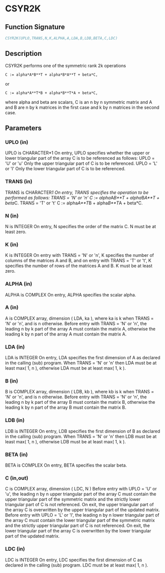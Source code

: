 # CSYR2K

## Function Signature

```fortran
CSYR2K(UPLO,TRANS,N,K,ALPHA,A,LDA,B,LDB,BETA,C,LDC)
```

## Description


 CSYR2K  performs one of the symmetric rank 2k operations

    C := alpha*A*B**T + alpha*B*A**T + beta*C,

 or

    C := alpha*A**T*B + alpha*B**T*A + beta*C,

 where  alpha and beta  are scalars,  C is an  n by n symmetric matrix
 and  A and B  are  n by k  matrices  in the  first  case  and  k by n
 matrices in the second case.

## Parameters

### UPLO (in)

UPLO is CHARACTER*1 On entry, UPLO specifies whether the upper or lower triangular part of the array C is to be referenced as follows: UPLO = 'U' or 'u' Only the upper triangular part of C is to be referenced. UPLO = 'L' or 'l' Only the lower triangular part of C is to be referenced.

### TRANS (in)

TRANS is CHARACTER*1 On entry, TRANS specifies the operation to be performed as follows: TRANS = 'N' or 'n' C := alpha*A*B**T + alpha*B*A**T + beta*C. TRANS = 'T' or 't' C := alpha*A**T*B + alpha*B**T*A + beta*C.

### N (in)

N is INTEGER On entry, N specifies the order of the matrix C. N must be at least zero.

### K (in)

K is INTEGER On entry with TRANS = 'N' or 'n', K specifies the number of columns of the matrices A and B, and on entry with TRANS = 'T' or 't', K specifies the number of rows of the matrices A and B. K must be at least zero.

### ALPHA (in)

ALPHA is COMPLEX On entry, ALPHA specifies the scalar alpha.

### A (in)

A is COMPLEX array, dimension ( LDA, ka ), where ka is k when TRANS = 'N' or 'n', and is n otherwise. Before entry with TRANS = 'N' or 'n', the leading n by k part of the array A must contain the matrix A, otherwise the leading k by n part of the array A must contain the matrix A.

### LDA (in)

LDA is INTEGER On entry, LDA specifies the first dimension of A as declared in the calling (sub) program. When TRANS = 'N' or 'n' then LDA must be at least max( 1, n ), otherwise LDA must be at least max( 1, k ).

### B (in)

B is COMPLEX array, dimension ( LDB, kb ), where kb is k when TRANS = 'N' or 'n', and is n otherwise. Before entry with TRANS = 'N' or 'n', the leading n by k part of the array B must contain the matrix B, otherwise the leading k by n part of the array B must contain the matrix B.

### LDB (in)

LDB is INTEGER On entry, LDB specifies the first dimension of B as declared in the calling (sub) program. When TRANS = 'N' or 'n' then LDB must be at least max( 1, n ), otherwise LDB must be at least max( 1, k ).

### BETA (in)

BETA is COMPLEX On entry, BETA specifies the scalar beta.

### C (in,out)

C is COMPLEX array, dimension ( LDC, N ) Before entry with UPLO = 'U' or 'u', the leading n by n upper triangular part of the array C must contain the upper triangular part of the symmetric matrix and the strictly lower triangular part of C is not referenced. On exit, the upper triangular part of the array C is overwritten by the upper triangular part of the updated matrix. Before entry with UPLO = 'L' or 'l', the leading n by n lower triangular part of the array C must contain the lower triangular part of the symmetric matrix and the strictly upper triangular part of C is not referenced. On exit, the lower triangular part of the array C is overwritten by the lower triangular part of the updated matrix.

### LDC (in)

LDC is INTEGER On entry, LDC specifies the first dimension of C as declared in the calling (sub) program. LDC must be at least max( 1, n ).

